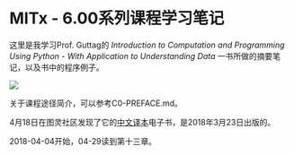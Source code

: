 # MITx - 6.00系列课程学习笔记

这里是我学习Prof. Guttag的 *Introduction to Computation and Programming Using Python - With Application to Understanding Data* 一书所做的摘要笔记，以及书中的程序例子。

![](https://ws4.sinaimg.cn/large/006tKfTcgy1fqhztta6s2j31kw23vx6p.jpg)

关于课程途径简介，可以参考C0-PREFACE.md。

4月18日在图灵社区发现了它的[中文译本](http://www.ituring.com.cn/book/1966)电子书，是2018年3月23日出版的。

2018-04-04开始，04-29读到第十三章。


